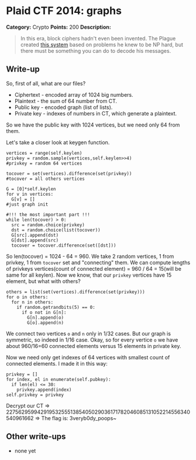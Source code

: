 # Plaid CTF 2014: graphs

**Category:** Crypto
**Points:** 200
**Description:**

> In this era, block ciphers hadn't even been invented. The Plague created [this system](graphs-0011fa3a98e9d40d4a671807eb817ca0.tar.bz2) based on problems he knew to be NP hard, but there must be something you can do to decode his messages.

## Write-up

So, first of all, what are our files?

* Ciphertext - encoded array of 1024 big numbers.
* Plaintext - the sum of 64 number from CT.
* Public key - encoded graph (list of lists).
* Private key - indexes of numbers in CT, which generate a plaintext.

So we have the public key with 1024 vertices, but we need only 64 from them.

Let's take a closer look at keygen function.

```
vertices = range(self.keylen)
privkey = random.sample(vertices,self.keylen>>4)
#privkey = random 64 vertices

tocover = set(vertices).difference(set(privkey))
#tocover = all others vertices

G = [0]*self.keylen
for v in vertices:
  G[v] = []
#just graph init

#!!! the most important part !!!
while len(tocover) > 0:
  src = random.choice(privkey)
  dst = random.choice(list(tocover))
  G[src].append(dst)
  G[dst].append(src)
  tocover = tocover.difference(set([dst]))
```

So len(tocover) = 1024 - 64 = 960.
We take 2 random vertices, 1 from privkey, 1 from `tocover` set and "connecting" them.
We can compute lengths of privkeys vertices(count of connected element) = 960 / 64 = 15(will be same for all keylen).
Now we know, that our `privkey` vertices have 15 element, but what with others?

```
others = list(set(vertices).difference(set(privkey)))
for o in others:
  for n in others:
    if random.getrandbits(5) == 0:
      if o not in G[n]:
        G[n].append(o)
        G[o].append(n)
```

We connect two vertices `o` and `n` only in 1/32 cases. But our graph is symmetric, so indeed in 1/16 case. Okay, so for every vertice `o` we have about 960/16=60 connected elements versus 15 elements in private key.

Now we need only get indexes of 64 vertices with smallest count of connected elements. I made it in this way:

```
privkey = []
for index, el in enumerate(self.pubkey):
  if len(el) <= 30:
    privkey.append(index)
self.privkey = privkey
```

Decrypt our CT => 
2275629599429195325551385405029036171782046085131052214556340540961662 =>
The flag is: 3veryb0dy_poops~




## Other write-ups

* none yet
